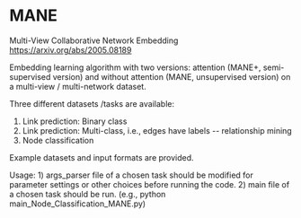 # MANE
Multi-View Collaborative Network Embedding https://arxiv.org/abs/2005.08189

Embedding learning algorithm with two versions: attention (MANE+, semi-supervised version) and without attention (MANE, unsupervised version) on a multi-view / multi-network dataset.

Three different datasets /tasks are available:
1) Link prediction: Binary class 
2) Link prediction: Multi-class, i.e., edges have labels -- relationship mining
3) Node classification

Example datasets and input formats are provided.

Usage: 1) args_parser file of a chosen task should be modified for parameter settings or other choices before running the code.
       2) main file of a chosen task should be run. (e.g., python main_Node_Classification_MANE.py)

